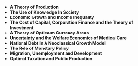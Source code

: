 
<ul>
 <li><b><a target="_blank" href="https://github.com/manjunath5496/Anthropology-Books/blob/master/rop(1).pdf" style="text-decoration:none;"> A Theory of Production</a></b></li>
  
<li><b><a target="_blank" href="https://github.com/manjunath5496/Anthropology-Books/blob/master/rop(2).pdf" style="text-decoration:none;">The Use of Knowledge In Society</a></b></li>  
  
<li><b><a target="_blank" href="https://github.com/manjunath5496/Anthropology-Books/blob/master/rop(3).pdf" style="text-decoration:none;">Economic Growth and Income Inequality</a></b></li>
                               
 <li><b><a target="_blank" href="https://github.com/manjunath5496/Anthropology-Books/blob/master/rop(4).pdf" style="text-decoration:none;">The Cost of Capital, Corporation Finance and the Theory of Investment </a></b></li>                              
<li><b><a target="_blank" href="https://github.com/manjunath5496/Anthropology-Books/blob/master/rop(5).pdf" style="text-decoration:none;"> A Theory of Optimum Currency Areas</a></b></li>
                                <li><b><a target="_blank" href="https://github.com/manjunath5496/Anthropology-Books/blob/master/rop(6).pdf" style="text-decoration:none;">Uncertainty and the Welfare Economics of Medical Care</a></b></li>
                <li><b><a target="_blank" href="https://github.com/manjunath5496/Anthropology-Books/blob/master/rop(7).pdf" style="text-decoration:none;">National Debt In A Neoclassical Growth Model </a></b></li>                                
         <li><b><a target="_blank" href="https://github.com/manjunath5496/Anthropology-Books/blob/master/rop(8).pdf" style="text-decoration:none;">The Role of Monetary Policy</a></b></li>                                 

<li><b><a target="_blank" href="https://github.com/manjunath5496/Anthropology-Books/blob/master/rop(9).pdf" style="text-decoration:none;">Migration, Unemployment and Development</a></b></li>

  <li><b><a target="_blank" href="https://github.com/manjunath5496/Anthropology-Books/blob/master/rop(10).pdf" style="text-decoration:none;">Optimal Taxation and Public Production</a></b></li> 
  
  </ul>
